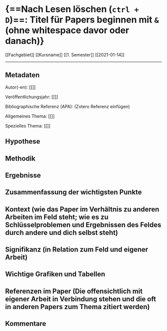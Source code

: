 # {==Nach Lesen löschen (`ctrl + D`)==: Titel für Papers beginnen mit `&` (ohne whitespace davor oder danach)}
[[Fachgebiet]] [[Kursname]] [[1. Semester]] [[2021-01-14]]

---

## Metadaten

Autor(-en): [[]]

Veröffentlichungsjahr: [[]]

Bibliographische Referenz (APA): (Zotero Referenz einfügen)

Allgemeines Thema: [[]]

Spezielles Thema: [[]]

## Hypothese



## Methodik



## Ergebnisse



## Zusammenfassung der wichtigsten Punkte




## Kontext (wie das Paper im Verhältnis zu anderen Arbeiten im Feld steht; wie es zu Schlüsselproblemen und Ergebnissen des Feldes durch andere und dich selbst steht)




## Signifikanz (in Relation zum Feld und eigener Arbeit)




## Wichtige Grafiken und Tabellen



## Referenzen im Paper (Die offensichtlich mit eigener Arbeit in Verbindung stehen und die oft in anderen Papers zum Thema zitiert werden)



## Kommentare